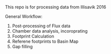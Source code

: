 This repo is for processing data from Illisavik 2016


General Workflow:

1) Post-processing of Flux data
2) Chamber data analysis, incoroprating 
3) Footprint Calculation
4) Referene footprints to Basin Map
5) Gap filling

